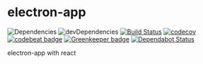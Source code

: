 # electron-app
![Dependencies](https://david-dm.org/SupinePandora43/electron-app.svg)
![devDependencies](https://david-dm.org/SupinePandora43/electron-app/dev-status.svg)
[![Build Status](https://travis-ci.com/SupinePandora43/electron-app.svg?branch=master)](https://travis-ci.com/SupinePandora43/electron-app)
[![codecov](https://codecov.io/gh/SupinePandora43/electron-app/branch/master/graph/badge.svg)](https://codecov.io/gh/SupinePandora43/electron-app)
[![codebeat badge](https://codebeat.co/badges/4351fc8e-a832-439e-84b9-f3594827921e)](https://codebeat.co/projects/github-com-supinepandora43-electron-app-master)
[![Greenkeeper badge](https://badges.greenkeeper.io/SupinePandora43/electron-app.svg)](https://greenkeeper.io/)
[![Dependabot Status](https://api.dependabot.com/badges/status?host=github&repo=SupinePandora43/electron-app)](https://dependabot.com)

electron-app with react
